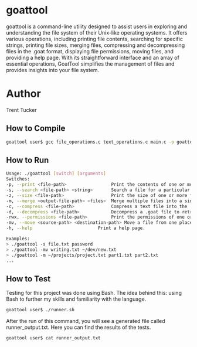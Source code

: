 # goattool

goattool is a command-line utility designed to assist users in exploring and understanding the file system of their Unix-like operating systems. It offers various operations, including printing file contents, searching for specific strings, printing file sizes, merging files, compressing and decompressing files in the .goat format, displaying file permissions, moving files, and providing a help page. With its straightforward interface and an array of essential operations, GoatTool simplifies the management of files and provides insights into your file system.

# Author
Trent Tucker

## How to Compile

```bash
goattool user$ gcc file_operations.c text_operations.c main.c -o goattool
```

## How to Run

```bash
Usage: ./goattool [switch] [arguments]
Switches:
-p, --print <file-path>                 Print the contents of one or more files.
-s, --search <file-path> <string>       Search a file for a particular string and print every line of the file that contains that string.
-z, --size <file-path>                  Print the size of one or more files.
-m, --merge <output-file-path> <files>  Merge multiple files into a single file with a specified name and path.
-c, --compress <file-path>              Compress a text file into the .goat format.
-d, --decompress <file-path>            Decompress a .goat file to retrieve the original text.
-rwx, --permissions <file-path>         Print the permissions of one or more files as an integer (000 to 777).
-mv, --move <source-path> <destination-path> Move a file from one place to another with a specified path and new name.
-h, --help                         Print a help page.

Examples:
> ./goattool -s file.txt password
> ./goattool -mv writing.txt ~/dev/new.txt
> ./goattool -m ~/projects/project.txt part1.txt part2.txt
...
```

## How to Test
Testing for this project was done using Bash. The idea behind this: using Bash to further my skills and familiarity with the language.
```bash
goattool user$ ./runner.sh
```
After the run of this command, you will see a generated file called runner_output.txt. Here you can find the results of the tests.
```bash
goattool user$ cat runner_output.txt
```
